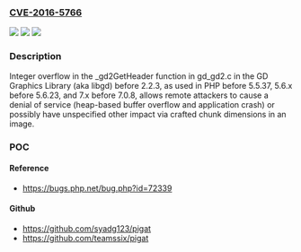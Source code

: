 ### [CVE-2016-5766](https://cve.mitre.org/cgi-bin/cvename.cgi?name=CVE-2016-5766)
![](https://img.shields.io/static/v1?label=Product&message=n%2Fa&color=blue)
![](https://img.shields.io/static/v1?label=Version&message=n%2Fa&color=blue)
![](https://img.shields.io/static/v1?label=Vulnerability&message=n%2Fa&color=brighgreen)

### Description

Integer overflow in the _gd2GetHeader function in gd_gd2.c in the GD Graphics Library (aka libgd) before 2.2.3, as used in PHP before 5.5.37, 5.6.x before 5.6.23, and 7.x before 7.0.8, allows remote attackers to cause a denial of service (heap-based buffer overflow and application crash) or possibly have unspecified other impact via crafted chunk dimensions in an image.

### POC

#### Reference
- https://bugs.php.net/bug.php?id=72339

#### Github
- https://github.com/syadg123/pigat
- https://github.com/teamssix/pigat


